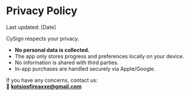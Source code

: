 # Privacy Policy

Last updated: [Date]

CySign respects your privacy.  

- **No personal data is collected.**  
- The app only stores progress and preferences locally on your device.  
- No information is shared with third parties.  
- In-app purchases are handled securely via Apple/Google.  

If you have any concerns, contact us:  
📧 **kotsiosfireaxxe@gmail.com**
